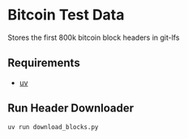 # Bitcoin Test Data

Stores the first 800k bitcoin block headers in git-lfs

## Requirements
- [uv](https://docs.astral.sh/uv/getting-started/installation/)

## Run Header Downloader
```
uv run download_blocks.py
```